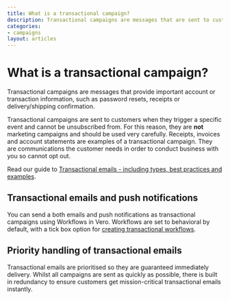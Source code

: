 ```yaml
---
title: What is a transactional campaign?
description: Transactional campaigns are messages that are sent to customers when they trigger a specific event. These are usually emails and push notifications that provide important account or transaction information, such as password resets, receipts or invoices.
categories:
- campaigns
layout: articles
---
```


# What is a transactional campaign?

Transactional campaigns are messages that provide important account or transaction information, such as password resets, receipts or delivery/shipping confirmation.

Transactional campaigns are sent to customers when they trigger a specific event and cannot be unsubscribed from. For this reason, they are **not** marketing campaigns and should be used very carefully. Receipts, invoices and account statements are examples of a transactional campaign. They are communications the customer needs in order to conduct business with you so cannot opt out.

Read our guide to [Transactional emails - including types, best practices and examples](https://www.getvero.com/resources/guides/lifecycle-marketing/transactional-emails). 

## Transactional emails and push notifications

You can send a both emails and push notifications as transactional campaigns using Workflows in Vero. Workflows are set to behavioral by default, with a tick box option for [creating transactional workflows](/articles/creating-a-new-workflow.html).

## Priority handling of transactional emails 

Transactional emails are prioritised so they are guaranteed immediately delivery. Whilst all campaigns are sent as quickly as possible, there is built in redundancy to ensure customers get mission-critical transactional emails instantly.
